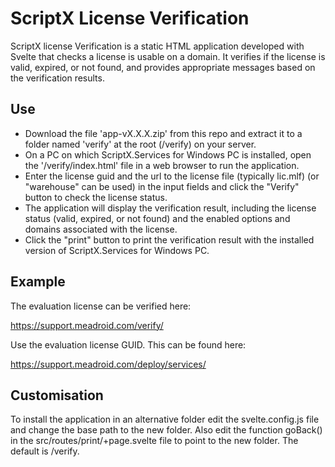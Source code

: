# ScriptX License Verification

ScriptX license Verification is a static HTML application developed with Svelte that checks a license is usable on a domain. It verifies if the license is valid, expired, or not found, and provides appropriate messages based on the verification results.

## Use

* Download the file 'app-vX.X.X.zip' from this repo and extract it to a folder named 'verify' at the root (/verify) on your server. 
* On a PC on which ScriptX.Services for Windows PC is installed, open the '/verify/index.html' file in a web browser to run the application.
* Enter the license guid and the url to the license file (typically lic.mlf) (or "warehouse" can be used) in the input fields and click the "Verify" button to check the license status.
* The application will display the verification result, including the license status (valid, expired, or not found) and the enabled options and domains associated with the license.
* Click the "print" button to print the verification result with the installed version of ScriptX.Services for Windows PC.

## Example

The evaluation license can be verified here:

https://support.meadroid.com/verify/

Use the evaluation license GUID. This can be found here:

https://support.meadroid.com/deploy/services/

## Customisation

To install the application in an alternative folder edit the svelte.config.js file and 
change the base path to the new folder. Also edit the function goBack() in the 
src/routes/print/+page.svelte file to point to the new folder. The default is /verify.


